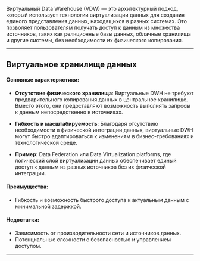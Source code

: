 
Виртуальный Data Warehouse (VDW) — это архитектурный подход, который использует технологии виртуализации данных для создания единого представления данных, находящихся в разных системах. Это позволяет пользователям получать доступ к данным из множества источников, таких как реляционные базы данных, облачные хранилища и другие системы, без необходимости их физического копирования.

---

## Виртуальное хранилище данных

#### Основные характеристики:

- **Отсутствие физического хранилища**: Виртуальные DWH не требуют предварительного копирования данных в центральное хранилище. Вместо этого, они предоставляют возможность выполнять запросы к данным непосредственно в источниках.

- **Гибкость и масштабируемость**: Благодаря отсутствию необходимости в физической интеграции данных, виртуальные DWH могут быстро адаптироваться к изменениям в бизнес-требованиях и технологической среде.

- **Пример**: Data Federation или Data Virtualization platforms, где логический слой виртуализации данных обеспечивает единый доступ к данным из разных источников без их физической интеграции.

#### **Преимущества**:

- Гибкость и возможность быстрого доступа к актуальным данным с минимальной задержкой.

#### **Недостатки:**

- Зависимость от производительности сети и источников данных.
- Потенциальные сложности с безопасностью и управлением доступом.

---

